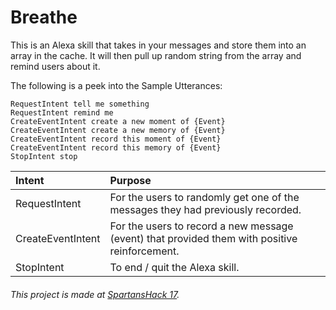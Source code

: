 # Breathe

This is an Alexa skill that takes in your messages and store them into an array in the cache. It will then pull up random string from the array and remind users about it.

The following is a peek into the Sample Utterances:

```
RequestIntent tell me something
RequestIntent remind me
CreateEventIntent create a new moment of {Event}
CreateEventIntent create a new memory of {Event}
CreateEventIntent record this moment of {Event}
CreateEventIntent record this memory of {Event}
StopIntent stop
```

| Intent | Purpose |
|:-------|:------|
| RequestIntent | For the users to randomly get one of the messages they had previously recorded. |
| CreateEventIntent | For the users to record a new message (event) that provided them with positive reinforcement. |
| StopIntent | To end / quit the Alexa skill. |


###### This project is made at [SpartansHack 17](https://17.spartahack.com/).
